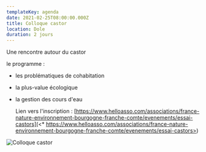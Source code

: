 ```yaml
---
templateKey: agenda
date: 2021-02-25T08:00:00.000Z
title: Colloque castor
location: Dole
duration: 2 jours
---
```

Une rencontre autour du castor 

le programme :

* les problématiques de cohabitation
* la plus-value écologique
* la gestion des cours d'eau

  Lien vers l'inscription : [https://www.helloasso.com/associations/france-nature-environnement-bourgogne-franche-comte/evenements/essai-castors](<* https://www.helloasso.com/associations/france-nature-environnement-bourgogne-franche-comte/evenements/essai-castors>)



![Colloque castor](/img/fne-colloque-castor-aff-a4_page-0001-725x1024.jpg "Colloque castor")